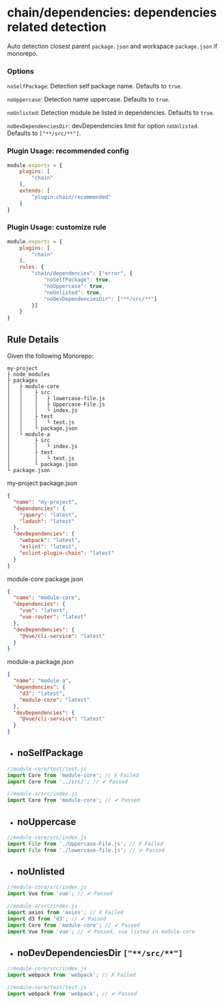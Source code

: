 # chain/dependencies: dependencies related detection

Auto detection closest parent `package.json` and workspace `package.json` if monorepo.

### Options

`noSelfPackage`: Detection self package name. Defaults to `true`.

`noUppercase`: Detection name uppercase. Defaults to `true`.

`noUnlisted`: Detection module be listed in dependencies. Defaults to `true`.

`noDevDependenciesDir`: devDependencies limit for option `noUnlisted`. Defaults to `["**/src/**"]`.

### Plugin Usage: recommended config
```js
module.exports = {
    plugins: [
        "chain"
    ],
    extends: [
        "plugin:chain/recommended"
    ]
}
```

### Plugin Usage: customize rule
```js
module.exports = {
    plugins: [
        "chain"
    ],
    rules: {
        "chain/dependencies": ["error", {
            "noSelfPackage": true,
            "noUppercase": true,
            "noUnlisted": true,
            "noDevDependenciesDir": ["**/src/**"]
        }]
    }
}
```

## Rule Details

Given the following Monorepo:

```
my-project
├ node_modules
├ packages
│   ├ module-core
│   │    ├ src
│   │    │   ├ lowercase-file.js
│   │    │   ├ Uppercase-File.js
│   │    │   └ index.js
│   │    ├ test
│   │    │   └ test.js
│   │    └ package.json
│   └ module-a
│        ├ src
│        │   └ index.js
│        ├ test
│        │   └ test.js
│        └ package.json
└ package.json
```

my-project package.json
```json
{
  "name": "my-project",
  "dependencies": {
    "jquery": "latest",
    "lodash": "latest"
  },
  "devDependencies": {
    "webpack": "latest",
    "eslint": "latest",
    "eslint-plugin-chain": "latest"
  }
}
```
module-core package.json
```json
{
  "name": "module-core",
  "dependencies": {
    "vue": "latest",
    "vue-router": "latest"
  },
  "devDependencies": {
    "@vue/cli-service": "latest"
  }
}
```
module-a package.json
```json
{
  "name": "module-a",
  "dependencies": {
    "d3": "latest",
    "module-core": "latest"
  },
  "devDependencies": {
    "@vue/cli-service": "latest"
  }
}
```

- ## noSelfPackage
```js
//module-core/test/test.js
import Core from 'module-core'; // X Failed
import Core from '../src/'; // ✔ Passed

//module-a/src/index.js
import Core from 'module-core'; // ✔ Passed
```

- ## noUppercase
```js
//module-core/src/index.js
import File from './Uppercase-File.js'; // X Failed
import File from './lowercase-file.js'; // ✔ Passed
```

- ## noUnlisted
```js
//module-core/src/index.js
import Vue from 'vue'; // ✔ Passed

//module-a/src/index.js
import axios from 'axios'; // X Failed
import d3 from 'd3'; // ✔ Passed
import Core from 'module-core'; // ✔ Passed
import Vue from 'vue'; // ✔ Passed, vue listed in module-core
```

- ## noDevDependenciesDir `["**/src/**"]`
```js
//module-core/src/index.js
import webpack from 'webpack'; // X Failed

//module-core/test/test.js
import webpack from 'webpack'; // ✔ Passed
```